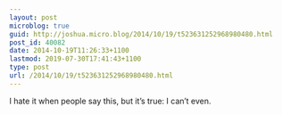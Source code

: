 ```yaml
---
layout: post
microblog: true
guid: http://joshua.micro.blog/2014/10/19/t523631252968980480.html
post_id: 40082
date: 2014-10-19T11:26:33+1100
lastmod: 2019-07-30T17:41:43+1100
type: post
url: /2014/10/19/t523631252968980480.html
---
```

I hate it when people say this, but it’s true: I can’t even.
